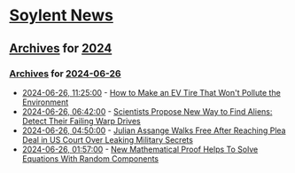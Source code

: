 # [Soylent News](../../../README.md)

## [Archives](../../index.md) for [2024](../index.md)

### [Archives](../../index.md) for [2024-06-26](index.md)

* [2024-06-26, 11:25:00](https://soylentnews.org/article.pl?sid=24/06/25/1123207&from=rss) - [How to Make an EV Tire That Won't Pollute the Environment](https://soylentnews.org/article.pl?sid=24/06/25/1123207&from=rss)
* [2024-06-26, 06:42:00](https://soylentnews.org/article.pl?sid=24/06/25/1110231&from=rss) - [Scientists Propose New Way to Find Aliens: Detect Their Failing Warp Drives](https://soylentnews.org/article.pl?sid=24/06/25/1110231&from=rss)
* [2024-06-26, 04:50:00](https://soylentnews.org/article.pl?sid=24/06/26/0444219&from=rss) - [Julian Assange Walks Free After Reaching Plea Deal in US Court Over Leaking Military Secrets](https://soylentnews.org/article.pl?sid=24/06/26/0444219&from=rss)
* [2024-06-26, 01:57:00](https://soylentnews.org/article.pl?sid=24/06/25/114249&from=rss) - [New Mathematical Proof Helps To Solve Equations With Random Components](https://soylentnews.org/article.pl?sid=24/06/25/114249&from=rss)

